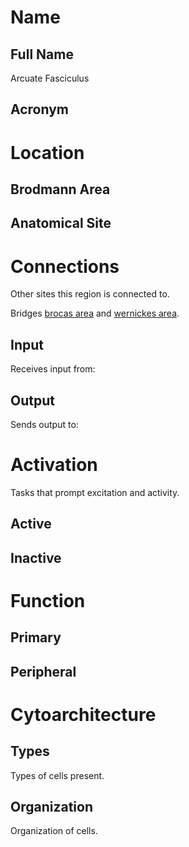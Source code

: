 # Name

## Full Name
Arcuate Fasciculus

## Acronym


# Location

## Brodmann Area


## Anatomical Site


# Connections
Other sites this region is connected to.

Bridges [brocas area](brocas%20area.md) and [wernickes area](wernickes%20area.md).

## Input
Receives input from:

## Output
Sends output to:

# Activation
Tasks that prompt excitation and activity.

## Active

## Inactive

# Function

## Primary

## Peripheral

# Cytoarchitecture

## Types
Types of cells present.

## Organization
Organization of cells.
